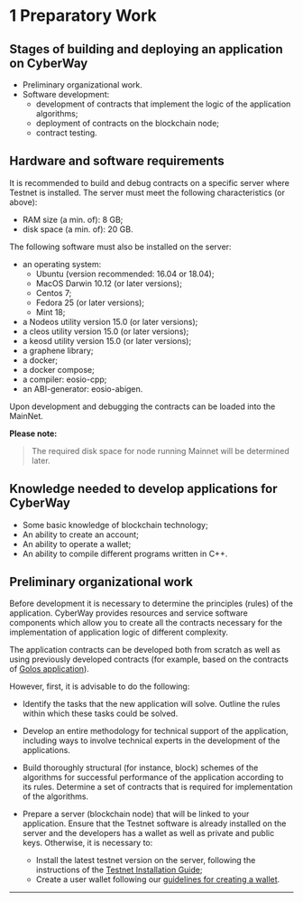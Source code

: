 
# 1 Preparatory Work  

## Stages of building and deploying an application on CyberWay    
  * Preliminary organizational work.  
  * Software development:  
    * development of contracts that implement the logic of the application algorithms;  
    * deployment of contracts on the blockchain node;  
    * contract testing.  

## Hardware and software requirements
It is recommended to build and debug contracts on a specific server where Testnet is installed. The server must meet the following characteristics (or above):
  * RAM size (a min. of): 8 GB;
  * disk space (a min. of): 20 GB.

The following software must also be installed on the server:
  * an operating system:
    * Ubuntu (version recommended: 16.04 or 18.04); 
    * MacOS Darwin 10.12 (or later versions);
    * Centos 7;
    * Fedora 25 (or later versions);
    * Mint 18;
  * a Nodeos utility version 15.0 (or later versions);
  * a cleos utility version 15.0 (or later versions);
  * a keosd utility version 15.0 (or later versions);
  * a graphene library;
  * a docker;
  * a docker compose;
  * a compiler: eosio-cpp;
  * an ABI-generator: eosio-abigen.

Upon development and debugging the contracts can be loaded into the MainNet.  

**Please note:**  
> The required disk space for node running Mainnet will be determined later.  


## Knowledge needed to develop applications for CyberWay
  * Some basic knowledge of blockchain technology;
  * An ability to create an account;
  * An ability to operate a wallet;
  * An ability to compile different programs written in C++.

## Preliminary organizational work
Before development it is necessary to determine the principles (rules) of the application. CyberWay provides resources and service software components which allow you to create all the contracts necessary for the implementation of application logic of different complexity.  

The application contracts can be developed both from scratch as well as using previously developed contracts (for example, based on the contracts of [Golos application](https://cyberway.gitbook.io/en/devportal/golos_contracts)).  

However, first, it is advisable to do the following:  
  * Identify the tasks that the new application will solve. Outline the rules within which these tasks could be solved.  

  * Develop an entire methodology for technical support of the application, including ways to involve technical experts in the development of the applications.  

  * Build thoroughly structural (for instance, block) schemes of the algorithms for successful performance of the application according to its rules. Determine a set of contracts that is required for implementation of the algorithms.  

  * Prepare a server (blockchain node) that will be linked to your application. Ensure that the Testnet software is already installed on the server and the developers has a wallet as well as private and public keys. Otherwise, it is necessary to:  
    * Install the latest testnet version on the server, following the instructions of the [Testnet Installation Guide](https://cyberway.gitbook.io/ru/v/ru/producers/testnet_installation);  
    * Create a user wallet following our [guidelines for creating a wallet](https://cyberway.gitbook.io/ru/v/ru/developers/create_development_wallet).  

****  
